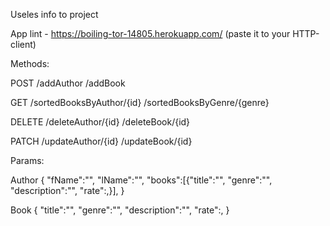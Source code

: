 Useles info to project

App lint - https://boiling-tor-14805.herokuapp.com/ (paste it to your HTTP-client)

Methods:

POST
/addAuthor
/addBook

GET
/sortedBooksByAuthor/{id}
/sortedBooksByGenre/{genre}

DELETE
/deleteAuthor/{id}
/deleteBook/{id}

PATCH
/updateAuthor/{id}
/updateBook/{id}

Params:

Author
{
"fName":"",
"lName":"",
"books":[{"title":"", "genre":"", "description":"", "rate":,}],
}

Book
{
"title":"",
"genre":"",
"description":"",
"rate":,
}